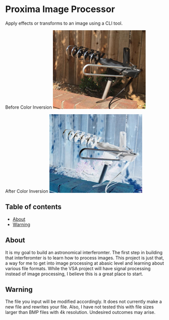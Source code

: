 # Proxima Image Processor

Apply effects or transforms to an image using a CLI tool. 

Before Color Inversion
<img src="images/antennapreprocess.jpg" alt="Pre-processed image" width="294" heigth="250"/>

After Color Inversion
<img src="images/antennapostprocess.jpg" alt="Post-processed image" width="294" heigth="250"/>

## Table of contents
* [About](#about)
* [Warning](#warning)

## About

It is my goal to build an astronomical interferomter. The first step in building that interferomter is to learn how to process images. This project is just that, a way for me to get into image processing at  abasic level and learning about various file formats. While the VSA project will have signal processing instead of image processing, I believe this is a great place to start. 

## Warning

The file you input will be modified accordingly. It does not currently make a new file and rewrites your file. Also, I have not tested this with file sizes larger than BMP files with 4k resolution. Undesired outcomes may arise. 
